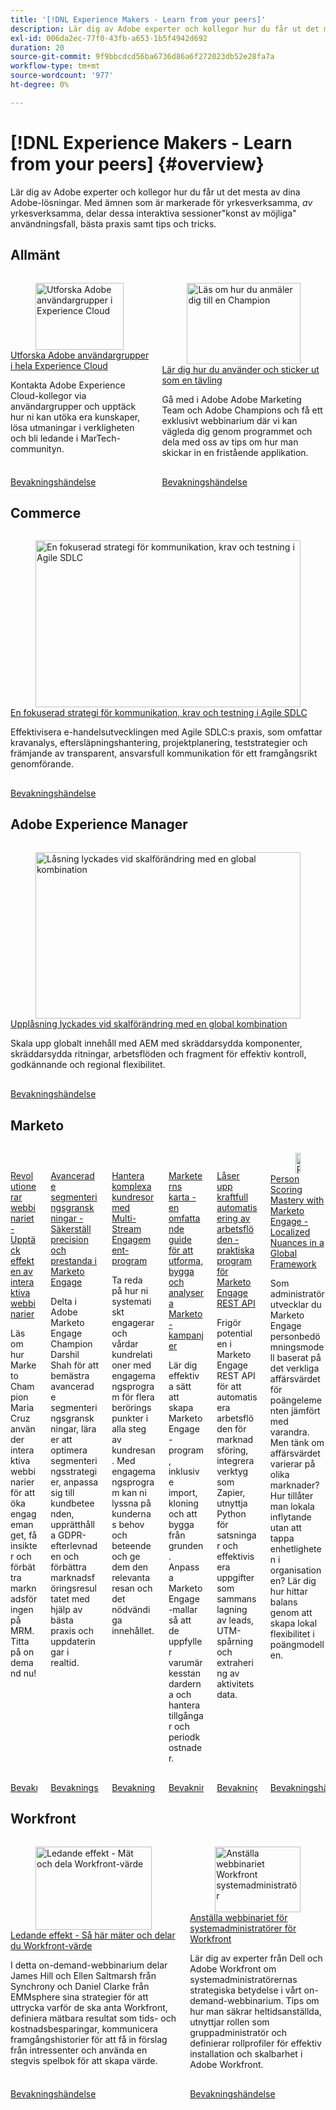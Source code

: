 ```yaml
---
title: '[!DNL Experience Makers - Learn from your peers]'
description: Lär dig av Adobe experter och kollegor hur du får ut det mesta av dina Adobe-lösningar. [!DNL Experience Makers - Learn from your peers]  är en global serie med virtuella kundutbildningsevenemang som fokuserar på att fördjupa sig i  [!DNL Adobe Experience Cloud] lösningar.
exl-id: 006da2ec-77f0-43fb-a653-1b5f4942d692
duration: 20
source-git-commit: 9f9bbcdcd56ba6736d86a6f272023db52e28fa7a
workflow-type: tm+mt
source-wordcount: '977'
ht-degree: 0%

---
```


# [!DNL Experience Makers - Learn from your peers] {#overview}

Lär dig av Adobe experter och kollegor hur du får ut det mesta av dina Adobe-lösningar. Med ämnen som är markerade för yrkesverksamma, _av_ yrkesverksamma, delar dessa interaktiva sessioner&quot;konst av möjliga&quot; användningsfall, bästa praxis samt tips och tricks.

## Allmänt

<!-- CARDS
{cta  = Watch event}

* ./adobe-user-groups.md
* ./adobe-champion-application.md

-->
<!-- START CARDS HTML - DO NOT MODIFY BY HAND -->
<div class="columns">
    <div class="column is-half-tablet is-half-desktop is-one-third-widescreen" aria-label="Explore Adobe User Groups across Experience Cloud">
        <div class="card" style="height: 100%; display: flex; flex-direction: column; height: 100%;">
            <div class="card-image">
                <figure class="image x-is-16by9">
                    <a href="./adobe-user-groups.md" title="Utforska Adobe användargrupper i Experience Cloud" target="_blank" rel="referrer">
                        <img class="is-bordered-r-small" src="https://video.tv.adobe.com/v/3470396/?format=jpeg&nocache=1754072728941" alt="Utforska Adobe användargrupper i Experience Cloud"
                             style="width: 100%; aspect-ratio: 16 / 9; object-fit: cover; overflow: hidden; display: block; margin: auto;">
                    </a>
                </figure>
            </div>
            <div class="card-content is-padded-small" style="display: flex; flex-direction: column; flex-grow: 1; justify-content: space-between;">
                <div class="top-card-content">
                    <p class="headline is-size-6 has-text-weight-bold">
                        <a href="./adobe-user-groups.md" target="_blank" rel="referrer" title="Utforska Adobe användargrupper i Experience Cloud">Utforska Adobe användargrupper i hela Experience Cloud</a>
                    </p>
                    <p class="is-size-6">Kontakta Adobe Experience Cloud-kollegor via användargrupper och upptäck hur ni kan utöka era kunskaper, lösa utmaningar i verkligheten och bli ledande i MarTech-communityn.</p>
                </div>
                <a href="./adobe-user-groups.md" target="_blank" rel="referrer" class="spectrum-Button spectrum-Button--outline spectrum-Button--primary spectrum-Button--sizeM" style="align-self: flex-start; margin-top: 1rem;">
                    <span class="spectrum-Button-label has-no-wrap has-text-weight-bold"> Bevakningshändelse </span>
                </a>
            </div>
        </div>
    </div>
    <div class="column is-half-tablet is-half-desktop is-one-third-widescreen" aria-label="Learn how to apply and stand out as a Champion">
        <div class="card" style="height: 100%; display: flex; flex-direction: column; height: 100%;">
            <div class="card-image">
                <figure class="image x-is-16by9">
                    <a href="./adobe-champion-application.md" title="Läs om hur du anmäler dig till en Champion" target="_blank" rel="referrer">
                        <img class="is-bordered-r-small" src="https://video.tv.adobe.com/v/3458989/?format=jpeg&nocache=1754072728955" alt="Läs om hur du anmäler dig till en Champion"
                             style="width: 100%; aspect-ratio: 16 / 9; object-fit: cover; overflow: hidden; display: block; margin: auto;">
                    </a>
                </figure>
            </div>
            <div class="card-content is-padded-small" style="display: flex; flex-direction: column; flex-grow: 1; justify-content: space-between;">
                <div class="top-card-content">
                    <p class="headline is-size-6 has-text-weight-bold">
                        <a href="./adobe-champion-application.md" target="_blank" rel="referrer" title="Läs om hur du anmäler dig till en Champion">Lär dig hur du använder och sticker ut som en tävling</a>
                    </p>
                    <p class="is-size-6">Gå med i Adobe Adobe Marketing Team och Adobe Champions och få ett exklusivt webbinarium där vi kan vägleda dig genom programmet och dela med oss av tips om hur man skickar in en fristående applikation.</p>
                </div>
                <a href="./adobe-champion-application.md" target="_blank" rel="referrer" class="spectrum-Button spectrum-Button--outline spectrum-Button--primary spectrum-Button--sizeM" style="align-self: flex-start; margin-top: 1rem;">
                    <span class="spectrum-Button-label has-no-wrap has-text-weight-bold"> Bevakningshändelse </span>
                </a>
            </div>
        </div>
    </div>
</div>
<!-- END CARDS HTML - DO NOT MODIFY BY HAND -->


## Commerce

<!-- CARDS
* commerce/2024/agile-sdlc.md {cta  = Watch event}
-->
<!-- START CARDS HTML - DO NOT MODIFY BY HAND -->
<div class="columns">
    <div class="column is-half-tablet is-half-desktop is-one-third-widescreen" aria-label="A Focused Approach on Communication, Requirements, and Testing in Agile SDLC">
        <div class="card" style="height: 100%; display: flex; flex-direction: column; height: 100%;">
            <div class="card-image">
                <figure class="image x-is-16by9">
                    <a href="commerce/2024/agile-sdlc.md" title="En fokuserad strategi för kommunikation, krav och testning i Agile SDLC" target="_blank" rel="referrer">
                        <img class="is-bordered-r-small" src="https://video.tv.adobe.com/v/3427501/?format=jpeg&nocache=1754072729417" alt="En fokuserad strategi för kommunikation, krav och testning i Agile SDLC"
                             style="width: 100%; aspect-ratio: 16 / 9; object-fit: cover; overflow: hidden; display: block; margin: auto;">
                    </a>
                </figure>
            </div>
            <div class="card-content is-padded-small" style="display: flex; flex-direction: column; flex-grow: 1; justify-content: space-between;">
                <div class="top-card-content">
                    <p class="headline is-size-6 has-text-weight-bold">
                        <a href="commerce/2024/agile-sdlc.md" target="_blank" rel="referrer" title="En fokuserad strategi för kommunikation, krav och testning i Agile SDLC">En fokuserad strategi för kommunikation, krav och testning i Agile SDLC</a>
                    </p>
                    <p class="is-size-6">Effektivisera e-handelsutvecklingen med Agile SDLC:s praxis, som omfattar kravanalys, eftersläpningshantering, projektplanering, teststrategier och främjande av transparent, ansvarsfull kommunikation för ett framgångsrikt genomförande.</p>
                </div>
                <a href="commerce/2024/agile-sdlc.md" target="_blank" rel="referrer" class="spectrum-Button spectrum-Button--outline spectrum-Button--primary spectrum-Button--sizeM" style="align-self: flex-start; margin-top: 1rem;">
                    <span class="spectrum-Button-label has-no-wrap has-text-weight-bold"> Bevakningshändelse </span>
                </a>
            </div>
        </div>
    </div>
</div>
<!-- END CARDS HTML - DO NOT MODIFY BY HAND -->

## Adobe Experience Manager

<!-- CARDS

{cta  = Watch event}

* experience-manager/july2024/global-digital-presence.md

-->
<!-- START CARDS HTML - DO NOT MODIFY BY HAND -->
<div class="columns">
    <div class="column is-half-tablet is-half-desktop is-one-third-widescreen" aria-label="Unlocking Success at Scale with a Global Combination">
        <div class="card" style="height: 100%; display: flex; flex-direction: column; height: 100%;">
            <div class="card-image">
                <figure class="image x-is-16by9">
                    <a href="experience-manager/july2024/global-digital-presence.md" title="Låsning lyckades vid skalförändring med en global kombination" target="_blank" rel="referrer">
                        <img class="is-bordered-r-small" src="https://video.tv.adobe.com/v/3457918/?format=jpeg&nocache=1754072729756" alt="Låsning lyckades vid skalförändring med en global kombination"
                             style="width: 100%; aspect-ratio: 16 / 9; object-fit: cover; overflow: hidden; display: block; margin: auto;">
                    </a>
                </figure>
            </div>
            <div class="card-content is-padded-small" style="display: flex; flex-direction: column; flex-grow: 1; justify-content: space-between;">
                <div class="top-card-content">
                    <p class="headline is-size-6 has-text-weight-bold">
                        <a href="experience-manager/july2024/global-digital-presence.md" target="_blank" rel="referrer" title="Låsning lyckades vid skalförändring med en global kombination">Upplåsning lyckades vid skalförändring med en global kombination</a>
                    </p>
                    <p class="is-size-6">Skala upp globalt innehåll med AEM med skräddarsydda komponenter, skräddarsydda ritningar, arbetsflöden och fragment för effektiv kontroll, godkännande och regional flexibilitet.</p>
                </div>
                <a href="experience-manager/july2024/global-digital-presence.md" target="_blank" rel="referrer" class="spectrum-Button spectrum-Button--outline spectrum-Button--primary spectrum-Button--sizeM" style="align-self: flex-start; margin-top: 1rem;">
                    <span class="spectrum-Button-label has-no-wrap has-text-weight-bold"> Bevakningshändelse </span>
                </a>
            </div>
        </div>
    </div>
</div>
<!-- END CARDS HTML - DO NOT MODIFY BY HAND -->

## Marketo

<!-- CARDS

{cta  = Watch event}

* marketo/may2025/interactive-webinars.md
* marketo/nov2024/advanced-segmentation.md
* marketo/sept2024/multi-stream-engagement-programs.md
* marketo/july2024/marketers-map-marketo-campaigns.md
* marketo/april2024/practical-applications-of-marketo-engage-rest-api.md
* marketo/jan2024/person-scoring-mastery.md
-->
<!-- START CARDS HTML - DO NOT MODIFY BY HAND -->
<div class="columns">
    <div class="column is-half-tablet is-half-desktop is-one-third-widescreen" aria-label="Revolutionizing Your Webinar Experience - Discover the Impact of Interactive Webinars">
        <div class="card" style="height: 100%; display: flex; flex-direction: column; height: 100%;">
            <div class="card-image">
                <figure class="image x-is-16by9">
                    <a href="marketo/may2025/interactive-webinars.md" title="Revolutionerar webbseminarierna - Upptäck effekten av interaktiva webbinarier" target="_blank" rel="referrer">
                        <img class="is-bordered-r-small" src="https://video.tv.adobe.com/v/3458099/?format=jpeg&nocache=1754072730267" alt="Revolutionerar webbseminarierna - Upptäck effekten av interaktiva webbinarier"
                             style="width: 100%; aspect-ratio: 16 / 9; object-fit: cover; overflow: hidden; display: block; margin: auto;">
                    </a>
                </figure>
            </div>
            <div class="card-content is-padded-small" style="display: flex; flex-direction: column; flex-grow: 1; justify-content: space-between;">
                <div class="top-card-content">
                    <p class="headline is-size-6 has-text-weight-bold">
                        <a href="marketo/may2025/interactive-webinars.md" target="_blank" rel="referrer" title="Revolutionerar webbseminarierna - Upptäck effekten av interaktiva webbinarier">Revolutionerar webbinariet - Upptäck effekten av interaktiva webbinarier</a>
                    </p>
                    <p class="is-size-6">Läs om hur Marketo Champion Maria Cruz använder interaktiva webbinarier för att öka engagemanget, få insikter och förbättra marknadsföringen på MRM. Titta på on demand nu!</p>
                </div>
                <a href="marketo/may2025/interactive-webinars.md" target="_blank" rel="referrer" class="spectrum-Button spectrum-Button--outline spectrum-Button--primary spectrum-Button--sizeM" style="align-self: flex-start; margin-top: 1rem;">
                    <span class="spectrum-Button-label has-no-wrap has-text-weight-bold"> Bevakningshändelse </span>
                </a>
            </div>
        </div>
    </div>
    <div class="column is-half-tablet is-half-desktop is-one-third-widescreen" aria-label="Advanced Segmentation Audits - Ensuring Precision and Performance in Marketo Engage">
        <div class="card" style="height: 100%; display: flex; flex-direction: column; height: 100%;">
            <div class="card-image">
                <figure class="image x-is-16by9">
                    <a href="marketo/nov2024/advanced-segmentation.md" title="Avancerade segmenteringsgranskningar - Säkerställ precision och prestanda i Marketo Engage" target="_blank" rel="referrer">
                        <img class="is-bordered-r-small" src="https://video.tv.adobe.com/v/3439383/?format=jpeg&nocache=1754072730316" alt="Avancerade segmenteringsgranskningar - Säkerställ precision och prestanda i Marketo Engage"
                             style="width: 100%; aspect-ratio: 16 / 9; object-fit: cover; overflow: hidden; display: block; margin: auto;">
                    </a>
                </figure>
            </div>
            <div class="card-content is-padded-small" style="display: flex; flex-direction: column; flex-grow: 1; justify-content: space-between;">
                <div class="top-card-content">
                    <p class="headline is-size-6 has-text-weight-bold">
                        <a href="marketo/nov2024/advanced-segmentation.md" target="_blank" rel="referrer" title="Avancerade segmenteringsgranskningar - Säkerställ precision och prestanda i Marketo Engage">Avancerade segmenteringsgranskningar - Säkerställ precision och prestanda i Marketo Engage</a>
                    </p>
                    <p class="is-size-6">Delta i Adobe Marketo Engage Champion Darshil Shah för att bemästra avancerade segmenteringsgranskningar, lära er att optimera segmenteringsstrategier, anpassa sig till kundbeteenden, upprätthålla GDPR-efterlevnaden och förbättra marknadsföringsresultatet med hjälp av bästa praxis och uppdateringar i realtid.</p>
                </div>
                <a href="marketo/nov2024/advanced-segmentation.md" target="_blank" rel="referrer" class="spectrum-Button spectrum-Button--outline spectrum-Button--primary spectrum-Button--sizeM" style="align-self: flex-start; margin-top: 1rem;">
                    <span class="spectrum-Button-label has-no-wrap has-text-weight-bold"> Bevakningshändelse </span>
                </a>
            </div>
        </div>
    </div>
    <div class="column is-half-tablet is-half-desktop is-one-third-widescreen" aria-label="Master complex customer journeys with Multi-Stream Engagement Programs">
        <div class="card" style="height: 100%; display: flex; flex-direction: column; height: 100%;">
            <div class="card-image">
                <figure class="image x-is-16by9">
                    <a href="marketo/sept2024/multi-stream-engagement-programs.md" title="Hantera komplexa kundresor med Multi-Stream Engagement-program" target="_blank" rel="referrer">
                        <img class="is-bordered-r-small" src="https://video.tv.adobe.com/v/3434490/?format=jpeg&nocache=1754072730284" alt="Hantera komplexa kundresor med Multi-Stream Engagement-program"
                             style="width: 100%; aspect-ratio: 16 / 9; object-fit: cover; overflow: hidden; display: block; margin: auto;">
                    </a>
                </figure>
            </div>
            <div class="card-content is-padded-small" style="display: flex; flex-direction: column; flex-grow: 1; justify-content: space-between;">
                <div class="top-card-content">
                    <p class="headline is-size-6 has-text-weight-bold">
                        <a href="marketo/sept2024/multi-stream-engagement-programs.md" target="_blank" rel="referrer" title="Hantera komplexa kundresor med Multi-Stream Engagement-program">Hantera komplexa kundresor med Multi-Stream Engagement-program</a>
                    </p>
                    <p class="is-size-6">Ta reda på hur ni systematiskt engagerar och vårdar kundrelationer med engagemangsprogram för flera beröringspunkter i alla steg av kundresan. Med engagemangsprogram kan ni lyssna på kundernas behov och beteende och ge dem den relevanta resan och det nödvändiga innehållet.</p>
                </div>
                <a href="marketo/sept2024/multi-stream-engagement-programs.md" target="_blank" rel="referrer" class="spectrum-Button spectrum-Button--outline spectrum-Button--primary spectrum-Button--sizeM" style="align-self: flex-start; margin-top: 1rem;">
                    <span class="spectrum-Button-label has-no-wrap has-text-weight-bold"> Bevakningshändelse </span>
                </a>
            </div>
        </div>
    </div>
    <div class="column is-half-tablet is-half-desktop is-one-third-widescreen" aria-label="The Marketer's Map - A Comprehensive Guide to Strategizing, Building and Analyzing Marketo Campaigns">
        <div class="card" style="height: 100%; display: flex; flex-direction: column; height: 100%;">
            <div class="card-image">
                <figure class="image x-is-16by9">
                    <a href="marketo/july2024/marketers-map-marketo-campaigns.md" title="Marketers karta - en omfattande guide för att utforma, bygga och analysera Marketo-kampanjer" target="_blank" rel="referrer">
                        <img class="is-bordered-r-small" src="https://video.tv.adobe.com/v/3432223/?format=jpeg&nocache=1754072730294" alt="Marketers karta - en omfattande guide för att utforma, bygga och analysera Marketo-kampanjer"
                             style="width: 100%; aspect-ratio: 16 / 9; object-fit: cover; overflow: hidden; display: block; margin: auto;">
                    </a>
                </figure>
            </div>
            <div class="card-content is-padded-small" style="display: flex; flex-direction: column; flex-grow: 1; justify-content: space-between;">
                <div class="top-card-content">
                    <p class="headline is-size-6 has-text-weight-bold">
                        <a href="marketo/july2024/marketers-map-marketo-campaigns.md" target="_blank" rel="referrer" title="Marketers karta - en omfattande guide för att utforma, bygga och analysera Marketo-kampanjer">Marketerns karta - en omfattande guide för att utforma, bygga och analysera Marketo-kampanjer</a>
                    </p>
                    <p class="is-size-6">Lär dig effektiva sätt att skapa Marketo Engage-program, inklusive import, kloning och att bygga från grunden. Anpassa Marketo Engage-mallar så att de uppfyller varumärkesstandarderna och hantera tillgångar och periodkostnader.</p>
                </div>
                <a href="marketo/july2024/marketers-map-marketo-campaigns.md" target="_blank" rel="referrer" class="spectrum-Button spectrum-Button--outline spectrum-Button--primary spectrum-Button--sizeM" style="align-self: flex-start; margin-top: 1rem;">
                    <span class="spectrum-Button-label has-no-wrap has-text-weight-bold"> Bevakningshändelse </span>
                </a>
            </div>
        </div>
    </div>
    <div class="column is-half-tablet is-half-desktop is-one-third-widescreen" aria-label="Unlocking Powerful Workflow Automation - Practical Applications of Marketo Engage REST API">
        <div class="card" style="height: 100%; display: flex; flex-direction: column; height: 100%;">
            <div class="card-image">
                <figure class="image x-is-16by9">
                    <a href="marketo/april2024/practical-applications-of-marketo-engage-rest-api.md" title="Låsa upp kraftfull arbetsflödesautomatisering - praktiska program för Marketo Engage REST API" target="_blank" rel="referrer">
                        <img class="is-bordered-r-small" src="https://video.tv.adobe.com/v/3428435/?format=jpeg&nocache=1754072730324" alt="Låsa upp kraftfull arbetsflödesautomatisering - praktiska program för Marketo Engage REST API"
                             style="width: 100%; aspect-ratio: 16 / 9; object-fit: cover; overflow: hidden; display: block; margin: auto;">
                    </a>
                </figure>
            </div>
            <div class="card-content is-padded-small" style="display: flex; flex-direction: column; flex-grow: 1; justify-content: space-between;">
                <div class="top-card-content">
                    <p class="headline is-size-6 has-text-weight-bold">
                        <a href="marketo/april2024/practical-applications-of-marketo-engage-rest-api.md" target="_blank" rel="referrer" title="Låsa upp kraftfull arbetsflödesautomatisering - praktiska program för Marketo Engage REST API">Låser upp kraftfull automatisering av arbetsflöden - praktiska program för Marketo Engage REST API</a>
                    </p>
                    <p class="is-size-6">Frigör potentialen i Marketo Engage REST API för att automatisera arbetsflöden för marknadsföring, integrera verktyg som Zapier, utnyttja Python för satsningar och effektivisera uppgifter som sammanslagning av leads, UTM-spårning och extrahering av aktivitetsdata.</p>
                </div>
                <a href="marketo/april2024/practical-applications-of-marketo-engage-rest-api.md" target="_blank" rel="referrer" class="spectrum-Button spectrum-Button--outline spectrum-Button--primary spectrum-Button--sizeM" style="align-self: flex-start; margin-top: 1rem;">
                    <span class="spectrum-Button-label has-no-wrap has-text-weight-bold"> Bevakningshändelse </span>
                </a>
            </div>
        </div>
    </div>
    <div class="column is-half-tablet is-half-desktop is-one-third-widescreen" aria-label="Person Scoring Mastery with Marketo Engage - Localized Nuances in a Global Framework">
        <div class="card" style="height: 100%; display: flex; flex-direction: column; height: 100%;">
            <div class="card-image">
                <figure class="image x-is-16by9">
                    <a href="marketo/jan2024/person-scoring-mastery.md" title="Person Scoring Mastery with Marketo Engage - Localized Nuances in a Global Framework" target="_blank" rel="referrer">
                        <img class="is-bordered-r-small" src="https://video.tv.adobe.com/v/3426914/?format=jpeg&nocache=1754072730305" alt="Person Scoring Mastery with Marketo Engage - Localized Nuances in a Global Framework"
                             style="width: 100%; aspect-ratio: 16 / 9; object-fit: cover; overflow: hidden; display: block; margin: auto;">
                    </a>
                </figure>
            </div>
            <div class="card-content is-padded-small" style="display: flex; flex-direction: column; flex-grow: 1; justify-content: space-between;">
                <div class="top-card-content">
                    <p class="headline is-size-6 has-text-weight-bold">
                        <a href="marketo/jan2024/person-scoring-mastery.md" target="_blank" rel="referrer" title="Person Scoring Mastery with Marketo Engage - Localized Nuances in a Global Framework">Person Scoring Mastery with Marketo Engage - Localized Nuances in a Global Framework</a>
                    </p>
                    <p class="is-size-6">Som administratör utvecklar du Marketo Engage personbedömningsmodell baserat på det verkliga affärsvärdet för poängelementen jämfört med varandra. Men tänk om affärsvärdet varierar på olika marknader? Hur tillåter man lokala inflytande utan att tappa enhetligheten i organisationen? Lär dig hur hittar balans genom att skapa lokal flexibilitet i poängmodellen.</p>
                </div>
                <a href="marketo/jan2024/person-scoring-mastery.md" target="_blank" rel="referrer" class="spectrum-Button spectrum-Button--outline spectrum-Button--primary spectrum-Button--sizeM" style="align-self: flex-start; margin-top: 1rem;">
                    <span class="spectrum-Button-label has-no-wrap has-text-weight-bold"> Bevakningshändelse </span>
                </a>
            </div>
        </div>
    </div>
</div>
<!-- END CARDS HTML - DO NOT MODIFY BY HAND -->

## Workfront

<!-- CARDS

{cta  = Watch event}

* workfront/2025/how-to-measure-and-share-workfront-value.md
* workfront/2024/04/staffing-your-workfront-system-admin-practice.md
-->
<!-- START CARDS HTML - DO NOT MODIFY BY HAND -->
<div class="columns">
    <div class="column is-half-tablet is-half-desktop is-one-third-widescreen" aria-label="Articulating Impact - How to Measure and Share Workfront Value">
        <div class="card" style="height: 100%; display: flex; flex-direction: column; height: 100%;">
            <div class="card-image">
                <figure class="image x-is-16by9">
                    <a href="workfront/2025/how-to-measure-and-share-workfront-value.md" title="Ledande effekt - Mät och dela Workfront-värde" target="_blank" rel="referrer">
                        <img class="is-bordered-r-small" src="https://video.tv.adobe.com/v/3447501/?format=jpeg&nocache=1754072730653" alt="Ledande effekt - Mät och dela Workfront-värde"
                             style="width: 100%; aspect-ratio: 16 / 9; object-fit: cover; overflow: hidden; display: block; margin: auto;">
                    </a>
                </figure>
            </div>
            <div class="card-content is-padded-small" style="display: flex; flex-direction: column; flex-grow: 1; justify-content: space-between;">
                <div class="top-card-content">
                    <p class="headline is-size-6 has-text-weight-bold">
                        <a href="workfront/2025/how-to-measure-and-share-workfront-value.md" target="_blank" rel="referrer" title="Ledande effekt - Mät och dela Workfront-värde">Ledande effekt - Så här mäter och delar du Workfront-värde</a>
                    </p>
                    <p class="is-size-6">I detta on-demand-webbinarium delar James Hill och Ellen Saltmarsh från Synchrony och Daniel Clarke från EMMsphere sina strategier för att uttrycka varför de ska anta Workfront, definiera mätbara resultat som tids- och kostnadsbesparingar, kommunicera framgångshistorier för att få in förslag från intressenter och använda en stegvis spelbok för att skapa värde.</p>
                </div>
                <a href="workfront/2025/how-to-measure-and-share-workfront-value.md" target="_blank" rel="referrer" class="spectrum-Button spectrum-Button--outline spectrum-Button--primary spectrum-Button--sizeM" style="align-self: flex-start; margin-top: 1rem;">
                    <span class="spectrum-Button-label has-no-wrap has-text-weight-bold"> Bevakningshändelse </span>
                </a>
            </div>
        </div>
    </div>
    <div class="column is-half-tablet is-half-desktop is-one-third-widescreen" aria-label="Staffing your Workfront system admin practice webinar">
        <div class="card" style="height: 100%; display: flex; flex-direction: column; height: 100%;">
            <div class="card-image">
                <figure class="image x-is-16by9">
                    <a href="workfront/2024/04/staffing-your-workfront-system-admin-practice.md" title="Anställa webbinariet Workfront systemadministratör" target="_blank" rel="referrer">
                        <img class="is-bordered-r-small" src="https://video.tv.adobe.com/v/3431021/?format=jpeg&nocache=1754072730669" alt="Anställa webbinariet Workfront systemadministratör"
                             style="width: 100%; aspect-ratio: 16 / 9; object-fit: cover; overflow: hidden; display: block; margin: auto;">
                    </a>
                </figure>
            </div>
            <div class="card-content is-padded-small" style="display: flex; flex-direction: column; flex-grow: 1; justify-content: space-between;">
                <div class="top-card-content">
                    <p class="headline is-size-6 has-text-weight-bold">
                        <a href="workfront/2024/04/staffing-your-workfront-system-admin-practice.md" target="_blank" rel="referrer" title="Anställa webbinariet Workfront systemadministratör">Anställa webbinariet för systemadministratörer för Workfront</a>
                    </p>
                    <p class="is-size-6">Lär dig av experter från Dell och Adobe Workfront om systemadministratörernas strategiska betydelse i vårt on-demand-webbinarium. Tips om hur man säkrar heltidsanställda, utnyttjar rollen som gruppadministratör och definierar rollprofiler för effektiv installation och skalbarhet i Adobe Workfront.</p>
                </div>
                <a href="workfront/2024/04/staffing-your-workfront-system-admin-practice.md" target="_blank" rel="referrer" class="spectrum-Button spectrum-Button--outline spectrum-Button--primary spectrum-Button--sizeM" style="align-self: flex-start; margin-top: 1rem;">
                    <span class="spectrum-Button-label has-no-wrap has-text-weight-bold"> Bevakningshändelse </span>
                </a>
            </div>
        </div>
    </div>
</div>
<!-- END CARDS HTML - DO NOT MODIFY BY HAND -->
